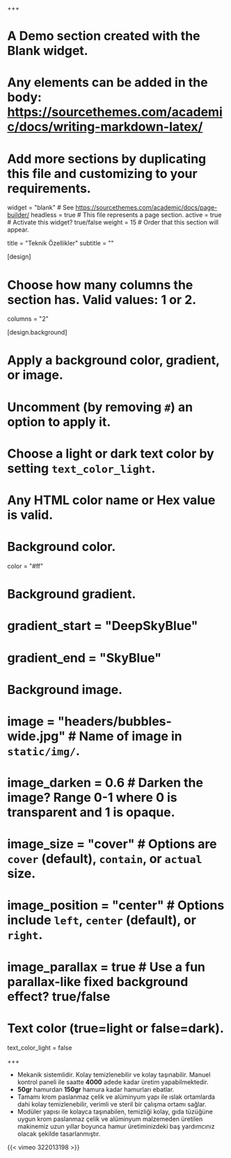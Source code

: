 +++
# A Demo section created with the Blank widget.
# Any elements can be added in the body: https://sourcethemes.com/academic/docs/writing-markdown-latex/
# Add more sections by duplicating this file and customizing to your requirements.

widget = "blank"  # See https://sourcethemes.com/academic/docs/page-builder/
headless = true  # This file represents a page section.
active = true  # Activate this widget? true/false
weight = 15  # Order that this section will appear.

title = "Teknik Özellikler"
subtitle = ""

[design]
  # Choose how many columns the section has. Valid values: 1 or 2.
  columns = "2"

[design.background]
  # Apply a background color, gradient, or image.
  #   Uncomment (by removing `#`) an option to apply it.
  #   Choose a light or dark text color by setting `text_color_light`.
  #   Any HTML color name or Hex value is valid.

  # Background color.
  color = "#ff"
  
  # Background gradient.
  # gradient_start = "DeepSkyBlue"
  # gradient_end = "SkyBlue"
  
  # Background image.
  # image = "headers/bubbles-wide.jpg"  # Name of image in `static/img/`.
  # image_darken = 0.6  # Darken the image? Range 0-1 where 0 is transparent and 1 is opaque.
  # image_size = "cover"  #  Options are `cover` (default), `contain`, or `actual` size.
  # image_position = "center"  # Options include `left`, `center` (default), or `right`.
  # image_parallax = true  # Use a fun parallax-like fixed background effect? true/false

  # Text color (true=light or false=dark).
  text_color_light = false

+++

 - Mekanik sistemlidir. Kolay temizlenebilir ve kolay taşınabilir. Manuel kontrol paneli ile saatte **4000** adede kadar üretim yapabilmektedir.
 - **50gr** hamurdan **150gr** hamura kadar hamurları ebatlar.
 - Tamamı krom paslanmaz çelik ve alüminyum yapı ile ıslak ortamlarda dahi kolay temizlenebilir, verimli ve steril bir çalışma ortamı sağlar.
 - Modüler yapısı ile kolayca taşınabilen, temizliği kolay, gıda tüzüğüne uygun krom paslanmaz çelik ve alüminyum malzemeden üretilen makinemiz uzun yıllar boyunca hamur üretiminizdeki baş yardımcınız olacak şekilde tasarlanmıştır.
 
{{< vimeo 322013198 >}}
